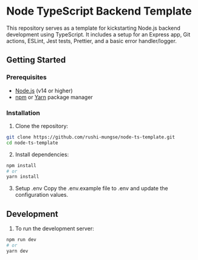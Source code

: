 # Node TypeScript Backend Template

This repository serves as a template for kickstarting Node.js backend development using TypeScript. It includes a setup for an Express app, Git actions, ESLint, Jest tests, Prettier, and a basic error handler/logger.

## Getting Started

### Prerequisites

-   [Node.js](https://nodejs.org/) (v14 or higher)
-   [npm](https://www.npmjs.com/) or [Yarn](https://yarnpkg.com/) package manager

### Installation

1. Clone the repository:

```bash
git clone https://github.com/rushi-mungse/node-ts-template.git
cd node-ts-template
```

2. Install dependencies:

```bash
npm install
# or
yarn install
```

3. Setup .env
   Copy the .env.example file to .env and update the configuration values.

## Development

1. To run the development server:

```bash
npm run dev
# or
yarn dev
```

The server will be running at http://localhost:5001 by default.

## Testing

1. To run tests:

```bash
npm run test
# or
yarn test
```

2. To watch tests:

```bash
npm run test:watch
# or
yarn test
```

## To lint the code:

```bash
npm run lint
# or
yarn lint
```

## Formatting

To format the code using Prettier:

```bash
npm run format:fix
# or
yarn format
```

## Git Actions

This repository includes GitHub Actions workflows for automated CI/CD. The workflows include linting, testing, and deployment steps.

## Project Structure

-   `src/:` Contains the source code.
-   `src/routes/:` Define your Express routes here.
-   `src/controllers/:` Define your route handlers here.
-   `src/services/:` Business logic and data access layer.
-   `src/middlewares/:` Custom middleware functions.
-   `src/utils/:` Utility functions.
-   `test/:` Jest test files.

*   Error Handling and Logging
*   Error handling is implemented using a custom error handler middleware. Logging is done using winston and morgan for HTTP request logging.

## Contributing

> Feel free to contribute to this project. Create issues for any bugs or feature requests, and submit pull requests.

## License

This project is licensed under the MIT License - see the LICENSE file for details.
